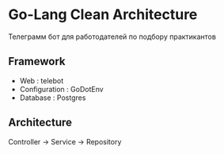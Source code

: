 # Go-Lang Clean Architecture

Телеграмм бот для работодателей по подбору практикантов 

## Framework

- Web : telebot
- Configuration : GoDotEnv
- Database : Postgres

## Architecture

Controller -> Service -> Repository